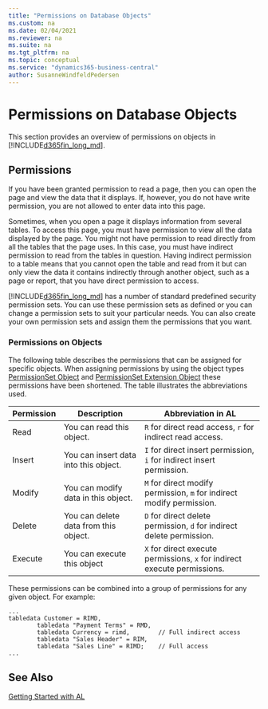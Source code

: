 ```yaml
---
title: "Permissions on Database Objects"
ms.custom: na
ms.date: 02/04/2021
ms.reviewer: na
ms.suite: na
ms.tgt_pltfrm: na
ms.topic: conceptual
ms.service: "dynamics365-business-central"
author: SusanneWindfeldPedersen
---
```


# Permissions on Database Objects

This section provides an overview of permissions on objects in [!INCLUDE[d365fin_long_md](includes/d365fin_long_md.md)].
  
## Permissions

If you have been granted permission to read a page, then you can open the page and view the data that it displays. If, however, you do not have write permission, you are not allowed to enter data into this page.  
  
Sometimes, when you open a page it displays information from several tables. To access this page, you must have permission to view all the data displayed by the page. You might not have permission to read directly from all the tables that the page uses. In this case, you must have indirect permission to read from the tables in question. Having indirect permission to a table means that you cannot open the table and read from it but can only view the data it contains indirectly through another object, such as a page or report, that you have direct permission to access.  
  
[!INCLUDE[d365fin_long_md](includes/d365fin_long_md.md)] has a number of standard predefined security permission sets. You can use these permission sets as defined or you can change a permission sets to suit your particular needs. You can also create your own permission sets and assign them the permissions that you want.  
  
### Permissions on Objects  

The following table describes the permissions that can be assigned for specific objects. When assigning permissions by using the object types [PermissionSet Object](devenv-permissionset-object.md) and [PermissionSet Extension Object](devenv-permissionset-ext-object.md) these permissions have been shortened. The table illustrates the abbreviations used.


|Permission|Description|Abbreviation in AL  |
|----------|-----------------|----------|
|Read      |You can read this object.| `R` for direct read access, `r` for indirect read access. |
|Insert    |You can insert data into this object.| `I` for direct insert permission, `i` for indirect insert permission. |
|Modify    |You can modify data in this object.| `M` for direct modify permission, `m` for indirect modify permission. |
|Delete    |You can delete data from this object.| `D` for direct delete permission, `d` for indirect delete permission.| 
|Execute  | You can execute this object | `X` for direct execute permissions, `x` for indirect execute permissions. |

<!-- wildcard? -->

These permissions can be combined into a group of permissions for any given object. For example:

```al
...
tabledata Customer = RIMD,
        tabledata "Payment Terms" = RMD,
        tabledata Currency = rimd,        // Full indirect access
        tabledata "Sales Header" = RIM,
        tabledata "Sales Line" = RIMD;    // Full access
...
```
  
## See Also

[Getting Started with AL](devenv-get-started.md)